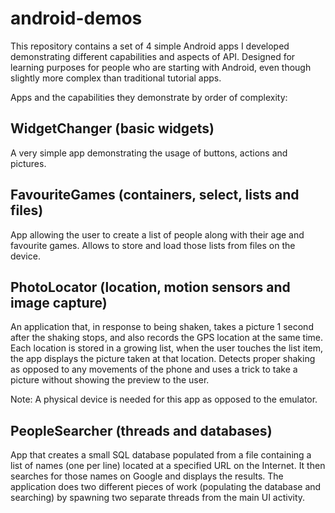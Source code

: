 android-demos
=============
This repository contains a set of 4 simple Android apps I developed demonstrating different capabilities and aspects of API. Designed for learning purposes for people who are starting with Android, even though slightly more complex than traditional tutorial apps.

Apps and the capabilities they demonstrate by order of complexity:

WidgetChanger (basic widgets)
-------------
A very simple app demonstrating the usage of buttons, actions and pictures.

FavouriteGames (containers, select, lists and files)
--------------
App allowing the user to create a list of people along with their age and
favourite games. Allows to store and load those lists from files on the device.

PhotoLocator (location, motion sensors and image capture)
------------
An application that, in response to being shaken, takes a picture 1 second
after the shaking stops, and also records the GPS location at the same time. Each location is stored in a growing list, when the user touches the list item, the app displays the picture taken at that location. Detects proper shaking as opposed to any movements of the phone and uses a trick to take a picture without showing the preview to the user.

Note: A physical device is needed for this app as opposed to the emulator.

PeopleSearcher (threads and databases)
--------------
App that creates a small SQL database populated from a file containing a list of names (one per line) located at a specified URL on the Internet. It then searches for those names on Google and displays the results. The application does two different pieces of work (populating the database and searching) by spawning two separate threads from the main UI activity.
